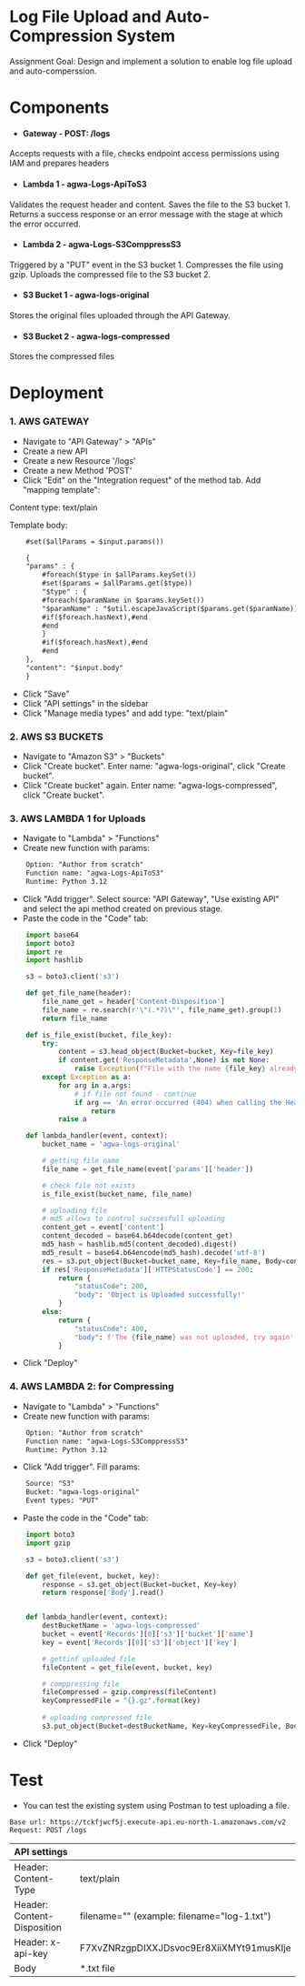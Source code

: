 
# Log File Upload and Auto-Compression System

Assignment Goal: Design and implement a solution to enable log file upload and auto-comperssion.





# Components


- #### **Gateway** - POST: /logs
Accepts requests with a file, checks endpoint access permissions using IAM and prepares headers

- #### **Lambda 1** - agwa-Logs-ApiToS3
Validates the request header and content.
Saves the file to the S3 bucket 1.
Returns a success response or an error message with the stage at which the error occurred.

- #### **Lambda 2** - agwa-Logs-S3ComppressS3
Triggered by a "PUT" event in the S3 bucket 1.
Compresses the file using gzip.
Uploads the compressed file to the S3 bucket 2.

- #### **S3 Bucket 1** - agwa-logs-original
Stores the original files uploaded through the API Gateway.

- #### **S3 Bucket 2** - agwa-logs-compressed
Stores the compressed files
# Deployment


### 1. AWS GATEWAY
- Navigate to "API Gateway" > "APIs"
- Create a new API 
- Create a new Resource '/logs'
- Create a new Method 'POST'
- Click "Edit" on the "Integration request" of the method tab. Add "mapping template":

Content type: text/plain

Template body:
```html
    #set($allParams = $input.params())

    {
    "params" : {
        #foreach($type in $allParams.keySet())
        #set($params = $allParams.get($type))
        "$type" : {
        #foreach($paramName in $params.keySet())
        "$paramName" : "$util.escapeJavaScript($params.get($paramName))"
        #if($foreach.hasNext),#end
        #end
        }
        #if($foreach.hasNext),#end
        #end
    },
    "content": "$input.body"
    }
```

- Click "Save"
- Click "API settings" in the sidebar
- Click "Manage media types" and add type: "text/plain"

### 2. AWS S3 BUCKETS
- Navigate to "Amazon S3" > "Buckets"
- Click "Create bucket". Enter name: "agwa-logs-original", click "Create bucket".
- Click "Create bucket" again. Enter name: "agwa-logs-compressed", click "Create bucket".

### 3. AWS LAMBDA 1 for Uploads
- Navigate to "Lambda" > "Functions"
- Create new function with params:
```html
    Option: "Author from scratch"
    Function name: "agwa-Logs-ApiToS3" 
    Runtime: Python 3.12
```
- Click "Add trigger". Select source: "API Gateway", "Use existing API" and select the api method created on previous stage.
- Paste the code in the "Code" tab:

```python
    import base64
    import boto3
    import re
    import hashlib

    s3 = boto3.client('s3')

    def get_file_name(header):
        file_name_get = header['Content-Disposition']
        file_name = re.search(r'\"(.*?)\"', file_name_get).group(1)
        return file_name

    def is_file_exist(bucket, file_key):
        try:
            content = s3.head_object(Bucket=bucket, Key=file_key)
            if content.get('ResponseMetadata',None) is not None:
                raise Exception(f"File with the name {file_key} already exists")
        except Exception as a:
            for arg in a.args:
                # if file not found - continue 
                if arg == 'An error occurred (404) when calling the HeadObject operation: Not Found':
                    return
            raise a

    def lambda_handler(event, context):
        bucket_name = 'agwa-logs-original'

        # getting file name
        file_name = get_file_name(event['params']['header'])

        # check file not exists
        is_file_exist(bucket_name, file_name)

        # uploading file
        # md5 allows to control sucssesfull uploading
        content_get = event['content']
        content_decoded = base64.b64decode(content_get)
        md5_hash = hashlib.md5(content_decoded).digest()
        md5_result = base64.b64encode(md5_hash).decode('utf-8')
        res = s3.put_object(Bucket=bucket_name, Key=file_name, Body=content_decoded, ContentMD5=md5_result)
        if res['ResponseMetadata']['HTTPStatusCode'] == 200:
            return {
                "statusCode": 200,
                "body": 'Object is Uploaded successfully!'
            }
        else:
            return {
                "statusCode": 400,
                "body": f'The {file_name} was not uploaded, try again'
            }
```
- Click "Deploy"


### 4. AWS LAMBDA 2: for Compressing
- Navigate to "Lambda" > "Functions"
- Create new function with params:
```html
    Option: "Author from scratch"
    Function name: "agwa-Logs-S3ComppressS3" 
    Runtime: Python 3.12
```
- Click "Add trigger". Fill params: 
```html
    Source: "S3"
    Bucket: "agwa-logs-original"
    Event types: "PUT"
```
- Paste the code in the "Code" tab:

```python
    import boto3
    import gzip

    s3 = boto3.client('s3')

    def get_file(event, bucket, key):
        response = s3.get_object(Bucket=bucket, Key=key)
        return response['Body'].read()


    def lambda_handler(event, context):
        destBucketName = 'agwa-logs-compressed'
        bucket = event['Records'][0]['s3']['bucket']['name']
        key = event['Records'][0]['s3']['object']['key']

        # gettinf uploaded file
        fileContent = get_file(event, bucket, key)

        # comppressing file
        fileCompressed = gzip.compress(fileContent)
        keyCompressedFile = "{}.gz".format(key)
        
        # uploading compressed file
        s3.put_object(Bucket=destBucketName, Key=keyCompressedFile, Body=fileCompressed)
```
- Click "Deploy"




# Test

- You can test the existing system using Postman to test uploading a file.

```http
Base url: https://tckfjwcf5j.execute-api.eu-north-1.amazonaws.com/v2
Request: POST /logs
```

|   API settings   |           |
| :-------- | :------------------ |
| Header: Content-Type | text/plain |
| Header: Content-Disposition | filename="<uniq-file-name>" (example: filename="log-1.txt") |
| Header: x-api-key | F7XvZNRzgpDIXXJDsvoc9Er8XiiXMYt91musKIje |
| Body | *.txt file |




